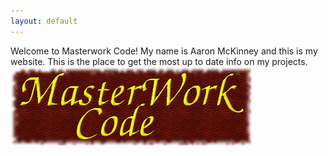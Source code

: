 ```yaml
---
layout: default
---
```


Welcome to Masterwork Code! My name is Aaron McKinney and this is my website.
This is the place to get the most up to date info on my projects.
![masterwork code logo](/assets/masterwork_code_logo.png)
